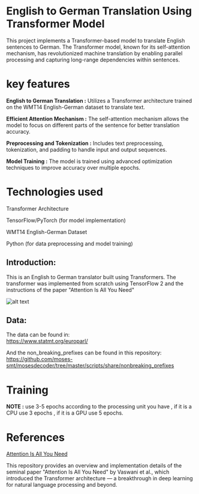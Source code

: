 
# English to German Translation Using Transformer Model

This project implements a Transformer-based model to translate English sentences to German. The Transformer model, known for its self-attention mechanism, has revolutionized machine translation by enabling parallel processing and capturing long-range dependencies within sentences.

# key features

**English to German Translation :**  Utilizes a Transformer architecture trained on the WMT14 English-German dataset to translate text.

**Efficient Attention Mechanism :** The self-attention mechanism allows the model to focus on different parts of the sentence for better translation accuracy.

**Preprocessing and Tokenization :** Includes text preprocessing, tokenization, and padding to handle input and output sequences.

**Model Training :** The model is trained using advanced optimization techniques to improve accuracy over multiple epochs.

# Technologies used

Transformer Architecture

TensorFlow/PyTorch (for model implementation)

WMT14 English-German Dataset

Python (for data preprocessing and model training)

## Introduction:
This is an English to German translator built using Transformers. The transformer was implemented from scratch using TensorFlow 2 and the instructions of the paper "Attention Is All You Need"


![alt text](https://pbs.twimg.com/media/DCKhefrUMAE9stK.jpg)


## Data:
The data can be found in:  
https://www.statmt.org/europarl/ 

And the non_breaking_prefixes can be found in this repository:  
https://github.com/moses-smt/mosesdecoder/tree/master/scripts/share/nonbreaking_prefixes

# Training 

**NOTE :** use 3-5 epochs according to the processing unit you have , if it is a CPU use 3 epochs , if it is a GPU use 5 epochs.

# References 

[Attention Is All You Need](https://arxiv.org/pdf/1706.03762)

This repository provides an overview and implementation details of the seminal paper "Attention Is All You Need" by Vaswani et al., which introduced the Transformer architecture — a breakthrough in deep learning for natural language processing and beyond.

